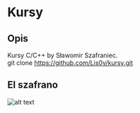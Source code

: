 # Kursy
## Opis
Kursy C/C++ by Sławomir Szafraniec.  
git clone https://github.com/Lis0v/kursy.git  
## El szafrano
![alt text](https://cdn.discordapp.com/attachments/421005196487819266/970731112164884520/FRWgIMqXwAE7WWB.jpg)
